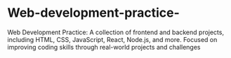 # Web-development-practice-
Web Development Practice: A collection of frontend and backend projects, including HTML, CSS, JavaScript, React, Node.js, and more. Focused on improving coding skills through real-world projects and challenges
